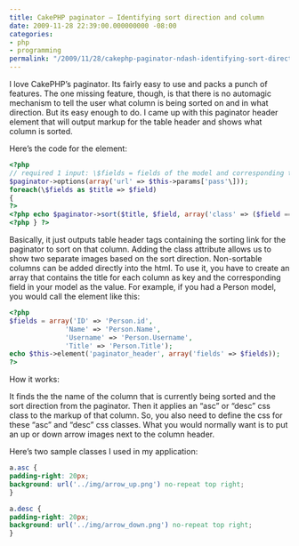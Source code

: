 ```yaml
---
title: CakePHP paginator – Identifying sort direction and column
date: 2009-11-28 22:39:00.000000000 -08:00
categories:
- php
- programming
permalink: "/2009/11/28/cakephp-paginator-ndash-identifying-sort-direction-and-column/"
---
```


I love CakePHP’s paginator. Its fairly easy to use and packs a punch of
features. The one missing feature, though, is that there is no automagic
mechanism to tell the user what column is being sorted on and in what
direction. But its easy enough to do. I came up with this paginator
header element that will output markup for the table header and shows
what column is sorted.

Here’s the code for the element:

~~~php
<?php
// required 1 input: \$fields = fields of the model and corresponding text to display as column header
$paginator->options(array('url' => $this->params['pass'\]));
foreach(\$fields as $title => $field)
{
?>
<?php echo $paginator->sort($title, $field, array('class' => ($field == \$paginator->sortKey()) ? $paginator->sortDir() : '')); ?>
<?php } ?>
~~~

Basically, it just outputs table header tags containing the sorting link
for the paginator to sort on that column. Adding the class attribute
allows us to show two separate images based on the sort direction.
Non-sortable columns can be added directly into the html. To use it, you
have to create an array that contains the title for each column as key
and the corresponding field in your model as the value. For example, if
you had a Person model, you would call the element like this:

~~~php
<?php
$fields = array('ID' => 'Person.id',
              'Name' => 'Person.Name',
              'Username' => 'Person.Username',
              'Title' => 'Person.Title');
echo $this->element('paginator_header', array('fields' => $fields));
?>
~~~

How it works:

It finds the the name of the column that is currently being sorted and
the sort direction from the paginator. Then it applies an “asc” or
“desc” css class to the markup of that column. So, you also need to
define the css for these “asc” and “desc” css classes. What you would
normally want is to put an up or down arrow images next to the column
header.

Here’s two sample classes I used in my application:

~~~css
a.asc {
padding-right: 20px;
background: url('../img/arrow_up.png') no-repeat top right;
}

a.desc {
padding-right: 20px;
background: url('../img/arrow_down.png') no-repeat top right;
}
~~~
